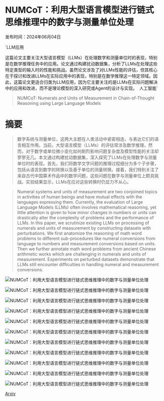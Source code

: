 # NUMCoT：利用大型语言模型进行链式思维推理中的数字与测量单位处理

发布时间：2024年06月04日

`LLM应用

这篇论文主要关注大型语言模型（LLMs）在处理数字和测量单位时的表现，特别是在数学推理任务中的应用。论文通过构建扰动数据集，分析了LLMs在处理这些特定类型的输入时的性能和挑战。虽然论文涉及了对LLMs性能的评估，但其核心在于探讨和改进LLMs在实际应用中的表现，特别是在数学推理这一特定领域。因此，这篇论文更适合归类为LLM应用，因为它主要关注的是LLMs在实际问题解决中的应用和改进，而不是理论模型的深入研究或Agent的设计与实现。` `人工智能`

> NUMCoT: Numerals and Units of Measurement in Chain-of-Thought Reasoning using Large Language Models

# 摘要

> 数字系统与测量单位，这两大主题在人类活动中紧密相连，与表达它们的语言相互作用。当前，大型语言模型（LLMs）的评估常涉及数学推理，然而，对于数字或单位微小变化如何剧烈影响问题复杂度及模型性能的关注却寥寥无几。本文通过构建扰动数据集，深入探究了LLMs在处理数字与测量单位时的表现。首先，我们将数学文字问题的推理过程细分为多个子步骤，包括从语言到数字的转换以及基于单位的测量转换。接着，我们特别关注了来自古代中国算术作品中的数学问题，这些问题在数字与测量单位上颇具挑战。实验结果显示，LLMs在应对这些转换时仍显力不从心。

> Numeral systems and units of measurement are two conjoined topics in activities of human beings and have mutual effects with the languages expressing them. Currently, the evaluation of Large Language Models (LLMs) often involves mathematical reasoning, yet little attention is given to how minor changes in numbers or units can drastically alter the complexity of problems and the performance of LLMs. In this paper, we scrutinize existing LLMs on processing of numerals and units of measurement by constructing datasets with perturbations. We first anatomize the reasoning of math word problems to different sub-procedures like numeral conversions from language to numbers and measurement conversions based on units. Then we further annotate math word problems from ancient Chinese arithmetic works which are challenging in numerals and units of measurement. Experiments on perturbed datasets demonstrate that LLMs still encounter difficulties in handling numeral and measurement conversions.

![NUMCoT：利用大型语言模型进行链式思维推理中的数字与测量单位处理](../../../paper_images/2406.02864/x1.png)

![NUMCoT：利用大型语言模型进行链式思维推理中的数字与测量单位处理](../../../paper_images/2406.02864/x3.png)

![NUMCoT：利用大型语言模型进行链式思维推理中的数字与测量单位处理](../../../paper_images/2406.02864/x4.png)

![NUMCoT：利用大型语言模型进行链式思维推理中的数字与测量单位处理](../../../paper_images/2406.02864/x5.png)

![NUMCoT：利用大型语言模型进行链式思维推理中的数字与测量单位处理](../../../paper_images/2406.02864/x6.png)

![NUMCoT：利用大型语言模型进行链式思维推理中的数字与测量单位处理](../../../paper_images/2406.02864/x8.png)

![NUMCoT：利用大型语言模型进行链式思维推理中的数字与测量单位处理](../../../paper_images/2406.02864/x9.png)

![NUMCoT：利用大型语言模型进行链式思维推理中的数字与测量单位处理](../../../paper_images/2406.02864/x10.png)

![NUMCoT：利用大型语言模型进行链式思维推理中的数字与测量单位处理](../../../paper_images/2406.02864/x12.png)

![NUMCoT：利用大型语言模型进行链式思维推理中的数字与测量单位处理](../../../paper_images/2406.02864/x13.png)

![NUMCoT：利用大型语言模型进行链式思维推理中的数字与测量单位处理](../../../paper_images/2406.02864/x14.png)

[Arxiv](https://arxiv.org/abs/2406.02864)